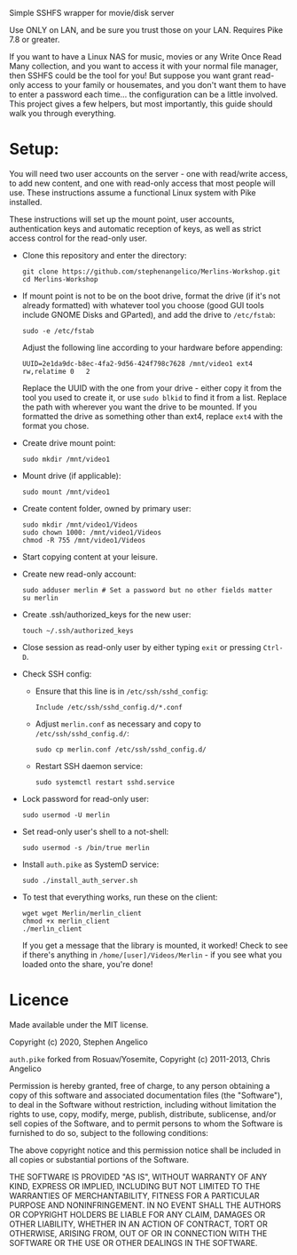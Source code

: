 Simple SSHFS wrapper for movie/disk server

Use ONLY on LAN, and be sure you trust those on your LAN.
Requires Pike 7.8 or greater.

If you want to have a Linux NAS for music, movies or any Write Once Read Many
collection, and you want to access it with your normal file manager, then SSHFS
could be the tool for you! But suppose you want grant read-only access to your
family or housemates, and you don't want them to have to enter a password each
time... the configuration can be a little involved. This project gives a few
helpers, but most importantly, this guide should walk you through everything.

Setup:
======


You will need two user accounts on the server - one with read/write access, to
add new content, and one with read-only access that most people will use.
These instructions assume a functional Linux system with Pike installed.

These instructions will set up the mount point, user accounts, authentication
keys and automatic reception of keys, as well as strict access control for the
read-only user.

- Clone this repository and enter the directory:

  ```
  git clone https://github.com/stephenangelico/Merlins-Workshop.git
  cd Merlins-Workshop
  ```

- If mount point is not to be on the boot drive, format the drive (if it's not
  already formatted) with whatever tool you choose (good GUI tools include GNOME
  Disks and GParted), and add the drive to `/etc/fstab`:

  ```
  sudo -e /etc/fstab
  ```

  Adjust the following line according to your hardware before appending:

  ```
  UUID=2e1da9dc-b8ec-4fa2-9d56-424f798c7628	/mnt/video1	ext4	rw,relatime	0	2
  ```

  Replace the UUID with the one from your drive - either copy it from the tool
  you used to create it, or use `sudo blkid` to find it from a list.
  Replace the path with wherever you want the drive to be mounted.
  If you formatted the drive as something other than ext4, replace `ext4` with
  the format you chose.

- Create drive mount point:

  ```
  sudo mkdir /mnt/video1
  ```

- Mount drive (if applicable):

  ```
  sudo mount /mnt/video1
  ```

- Create content folder, owned by primary user:

  ```
  sudo mkdir /mnt/video1/Videos
  sudo chown 1000: /mnt/video1/Videos
  chmod -R 755 /mnt/video1/Videos
  ```

- Start copying content at your leisure.

- Create new read-only account:

  ```
  sudo adduser merlin # Set a password but no other fields matter
  su merlin
  ```

- Create .ssh/authorized_keys for the new user:

  ```
  touch ~/.ssh/authorized_keys
  ```

- Close session as read-only user by either typing `exit` or pressing `Ctrl-D`.

- Check SSH config:

  - Ensure that this line is in `/etc/ssh/sshd_config`:

    ```
    Include /etc/ssh/sshd_config.d/*.conf
    ```

  - Adjust `merlin.conf` as necessary and copy to `/etc/ssh/sshd_config.d/`:

    ```
    sudo cp merlin.conf /etc/ssh/sshd_config.d/
    ```

  - Restart SSH daemon service:

    ```
    sudo systemctl restart sshd.service
    ```

- Lock password for read-only user:

  ```
  sudo usermod -U merlin
  ```

- Set read-only user's shell to a not-shell:

  ```
  sudo usermod -s /bin/true merlin
  ```

- Install `auth.pike` as SystemD service:

  ```
  sudo ./install_auth_server.sh
  ```

- To test that everything works, run these on the client:

  ```
  wget wget Merlin/merlin_client
  chmod +x merlin_client
  ./merlin_client
  ```

  If you get a message that the library is mounted, it worked! Check to see if
  there's anything in `/home/[user]/Videos/Merlin` - if you see what you loaded
  onto the share, you're done!


Licence
=======

Made available under the MIT license.

Copyright (c) 2020, Stephen Angelico

`auth.pike` forked from Rosuav/Yosemite, Copyright (c) 2011-2013, Chris Angelico

Permission is hereby granted, free of charge, to any person obtaining a copy of 
this software and associated documentation files (the "Software"), to deal in 
the Software without restriction, including without limitation the rights to 
use, copy, modify, merge, publish, distribute, sublicense, and/or sell copies 
of the Software, and to permit persons to whom the Software is furnished to do 
so, subject to the following conditions:

The above copyright notice and this permission notice shall be included in all 
copies or substantial portions of the Software.

THE SOFTWARE IS PROVIDED "AS IS", WITHOUT WARRANTY OF ANY KIND, EXPRESS OR 
IMPLIED, INCLUDING BUT NOT LIMITED TO THE WARRANTIES OF MERCHANTABILITY, 
FITNESS FOR A PARTICULAR PURPOSE AND NONINFRINGEMENT. IN NO EVENT SHALL THE 
AUTHORS OR COPYRIGHT HOLDERS BE LIABLE FOR ANY CLAIM, DAMAGES OR OTHER 
LIABILITY, WHETHER IN AN ACTION OF CONTRACT, TORT OR OTHERWISE, ARISING FROM, 
OUT OF OR IN CONNECTION WITH THE SOFTWARE OR THE USE OR OTHER DEALINGS IN THE 
SOFTWARE.

